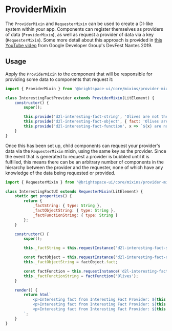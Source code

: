 # ProviderMixin

The `ProviderMixin` and `RequesterMixin` can be used to create a DI-like system within your app. Components can register themselves as providers of data (`ProviderMixin`), as well as request a provider of data via a key (`RequesterMixin`). Some more detail about this approach is provided in [this YouTube video](https://youtu.be/x9YDQUJx2uw?t=2104) from Google Developer Group's DevFest Nantes 2019.

## Usage

Apply the `ProviderMixin` to the component that will be responsible for providing some data to components that request it:

```js
import { ProviderMixin } from '@brightspace-ui/core/mixins/provider-mixin.js';

class InterestingFactProvider extends ProviderMixin(LitElement) {
	constructor() {
		super();

		this.provide('d2l-interesting-fact-string', 'Olives are not the same as fish');
		this.provide('d2l-interesting-fact-object', { fact: 'Olives are not the same as fish' });
		this.provide('d2l-interesting-fact-function', x => `${x} are not the same as fish`);
	}
}
```

Once this has been set up, child components can request your provider's data via the `RequesterMixin` mixin, using the same key as the provider. Since the event that is generated to request a provider is bubbled until it is fulfilled, this means there can be an arbitrary number of components in the hierarchy between the provider and the requester, none of which have any knowledge of the data being requested or provided.

```js
import { RequesterMixin } from '@brightspace-ui/core/mixins/provider-mixin.js'

class InterestingFactUI extends RequesterMixin(LitElement) {
	static get properties() {
		return {
			_factString: { type: String },
			_factObjectString: { type: String },
			_factFunctionString: { type: String }
		};
	}

	constructor() {
		super();

		this._factString = this.requestInstance('d2l-interesting-fact-string');

		const factObject = this.requestInstance('d2l-interesting-fact-object');
		this._factObjectString = factObject.fact;

		const factFunction = this.requestInstance('d2l-interesting-fact-function');
		this._factFunctionString = factFunction('Olives');
	}

	render() {
		return html`
			<p>Interesting fact from Interesting Fact Provider: ${this._factString}</p>
			<p>Interesting fact from Interesting Fact Provider: ${this._factObjectString}</p>
			<p>Interesting fact from Interesting Fact Provider: ${this._factFunctionString}</p>
		`;
	}
}
```
